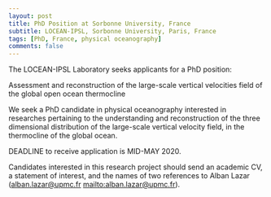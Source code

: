 ```yaml
---
layout: post
title: PhD Position at Sorbonne University, France
subtitle: LOCEAN-IPSL, Sorbonne University, Paris, France
tags: [PhD, France, physical oceanography]
comments: false
---
```


The LOCEAN-IPSL Laboratory seeks applicants for a PhD position:

Assessment and reconstruction of the large-scale vertical velocities 
field of the global open ocean thermocline

We seek a PhD candidate in physical oceanography interested 
in researches pertaining to the understanding and reconstruction of the 
three dimensional distribution of the large-scale vertical velocity 
field, in the thermocline of the global ocean.

DEADLINE to receive application is MID-MAY 2020.

Candidates interested in this research project should send an academic 
CV, a statement of interest, and the names of two references to Alban 
Lazar (alban.lazar@upmc.fr <mailto:alban.lazar@upmc.fr>).

